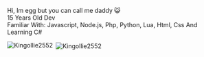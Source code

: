 
<p align="center">
<samp>

 Hi, Im egg but you can call me daddy 😺 <br>
 15 Years Old Dev <br> Familiar With: Javascript, Node.js, Php, Python, Lua, Html, Css And Learning C#

>

<p><img align="left" src="https://github-readme-stats.vercel.app/api/top-langs?username=Kingollie2552&show_icons=true&locale=en&layout=compact&theme=chartreuse-dark" alt="Kingollie2552" /></p>

<p>&nbsp;<img align="center" src="https://github-readme-stats.vercel.app/api?username=Kingollie2552&show_icons=true&locale=en&theme=chartreuse-dark" alt="Kingollie2552" /></p>
 
</samp>
 </p





